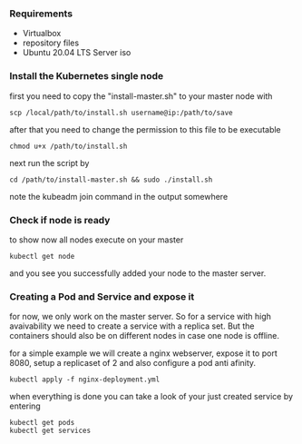 ### Requirements

- Virtualbox
- repository files
- Ubuntu 20.04 LTS Server iso

### Install the Kubernetes single node
first you need to copy the "install-master.sh" to your master node with
````
scp /local/path/to/install.sh username@ip:/path/to/save
````
after that you need to change the permission to this file to be executable
`````
chmod u+x /path/to/install.sh
`````
next run the script by 
````
cd /path/to/install-master.sh && sudo ./install.sh
````
note the kubeadm join command in the output somewhere


### Check if node is ready
to show now all nodes execute on your master
````
kubectl get node
````
and you see you successfully added your node to the master server.

### Creating a Pod and Service and expose it
for now, we only work on the master server.
So for a service with high avaivability we need to create a service with a replica set. But the containers should also be on different nodes in case one node is offline.

for a simple example we will create a nginx webserver, expose it to port 8080, setup a replicaset of 2 and also configure a pod anti afinity.

````
kubectl apply -f nginx-deployment.yml
````

when everything is done you can take a look of your just created service by entering

````
kubectl get pods
kubectl get services
````


